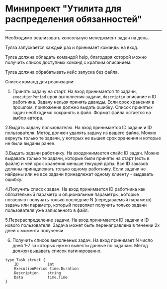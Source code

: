 # Минипроект "Утилита для распределения обязанностей"
---
Необходимо реализовать консольную менеджмент задач на день.

Тулза запускается каждый раз и принимает команды на вход.

Тулза должна обладать командой help, благодаря которой можно получить список доступных команд с кратким описанием.

Тулза должна обрабатывать кейс запуска без файла.


Список команд для реализации:

1. Принять задачу на старт. На вход принимается `ID` задачи, `executionPeriod` срок выполнения задачи, `descriptio` описание и ID работника. Задачу нельзя принять дважды. Если срок хранения в прошлом, приложение должно выдать ошибку. Список принятых задач необходимо сохранять в файл. Формат файла остается на выбор автора.

2.Выдать задачу пользователю. На вход принимается ID задачи и ID пользователя. Метод должен удалять задачу из вашего файла. Можно вернуть только те задачи, у которых не вышел срок хранения и которые не были выданы ранее.

3.Выдать задачи работнику. На  входринимается слайс ID задач. Можно выдавать только те задачи, которые были приняты на старт (есть в файле) и чей срок хранения меньше текущей даты. Все ID заказов должны принадлежать только одному работнику. Если задачи не найдены или не все задачи принадлежат одному клиенту - выдавать ошибку.

4.Получить список задач. На вход принимается ID работника как обязательный параметр и опциональные параметры, которые позволяют получать только последние N (передаваемый параметр) задачь или параметр, который позволяет получить только задачи пользователя уже записанного в файл.

5.Перераспределение задачи. На вход принимается ID задачи и ID нового пользователя. Задача может быть перенаправлена в течении 2х дней с момента полученяи.

6. Получить список выполненых задач. На вход принимает N число дней 1-7 за которых нужно вывести данные по задачам.  Метод должен выдавать список пагинированно.
```
type Task struct {
    ID             int           
    ExecutionPeriod time.Duration
    Description    string
    Data           time.Time
}
```
